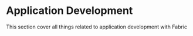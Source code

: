 # Application Development

This section cover all things related to application development with Fabric 

